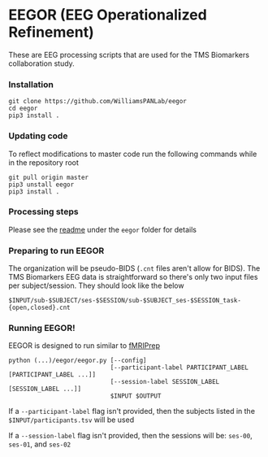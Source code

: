 # EEGOR (EEG Operationalized Refinement)

These are EEG processing scripts that are used for the TMS Biomarkers collaboration study.

### Installation

```
git clone https://github.com/WilliamsPANLab/eegor
cd eegor
pip3 install .
```

### Updating code

To reflect modifications to master code run the following commands while in the repository root

```
git pull origin master
pip3 unstall eegor
pip3 install .
```

### Processing steps

Please see the [readme](eegor#toc) under the `eegor` folder for details


### Preparing to run EEGOR

The organization will be pseudo-BIDS (`.cnt` files aren't allow for BIDS). The 
TMS Biomarkers EEG data is straightforward so there's only two input files per 
subject/session. They should look like the below

`$INPUT/sub-$SUBJECT/ses-$SESSION/sub-$SUBJECT_ses-$SESSION_task-{open,closed}.cnt`

### Running EEGOR!

EEGOR is designed to run similar to [fMRIPrep](https://github.com/nipreps/fmriprep)


```
python (...)/eegor/eegor.py [--config]
                            [--participant-label PARTICIPANT_LABEL [PARTICIPANT_LABEL ...]] 
                            [--session-label SESSION_LABEL [SESSION_LABEL ...]] 
                            $INPUT $OUTPUT
```

If a `--participant-label` flag isn't provided, then the subjects listed in the 
`$INPUT/participants.tsv` will be used 

If a `--session-label` flag isn't provided, then the sessions will be: 
`ses-00`, `ses-01`, and `ses-02`
